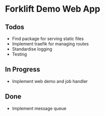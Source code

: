 # Forklift Demo Web App

## Todos
- Find package for serving static files
- Implement traefik for managing routes
- Standardise logging
- Testing


## In Progress
- Implement web demo and job handler


## Done
- Implement message queue

